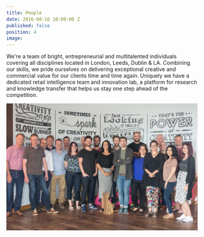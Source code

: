 ```yaml
---
title: People
date: 2016-08-16 10:09:00 Z
published: false
position: 4
image:
---
```


<div class="u-center-block u-center-block--medium">
  <div class="u-big-text">
    <p>We're a team of bright, entrepreneurial and multitalented individuals covering all disciplines located in London, Leeds, Dublin & LA. Combining our skills, we pride ourselves on delivering exceptional creative and commercial value for our clients time and time again. Uniquely we have a dedicated retail intelligence team and innovation lab, a platform for research and knowledge transfer that helps us stay one step ahead of the competition.</p>
  </div>
  <img src="img/group-draft.jpg" alt="The whole Lick team">
</div>
